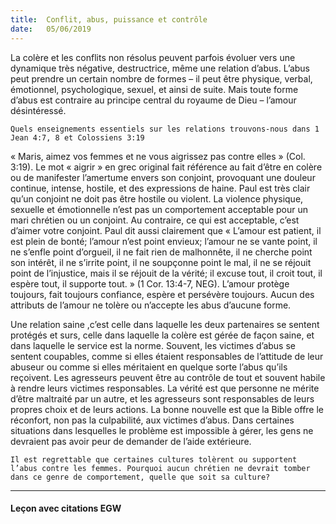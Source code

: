 ```yaml
---
title:  Conflit, abus, puissance et contrôle
date:   05/06/2019
---
```


La colère et les conflits non résolus peuvent parfois évoluer vers une dynamique très négative, destructrice, même une relation d’abus. L’abus peut prendre un certain nombre de formes – il peut être physique, verbal, émotionnel, psychologique, sexuel, et ainsi de suite. Mais toute forme d’abus est contraire au principe central du royaume de Dieu – l’amour désintéressé.

`Quels enseignements essentiels sur les relations trouvons-nous dans 1 Jean 4:7, 8 et Colossiens 3:19`

« Maris, aimez vos femmes et ne vous aigrissez pas contre elles » (Col. 3:19). Le mot « aigrir » en grec original fait référence au fait d’être en colère ou de manifester l’amertume envers son conjoint, provoquant une douleur continue, intense, hostile, et des expressions de haine. Paul est très clair qu’un conjoint ne doit pas être hostile ou violent. La violence physique, sexuelle et émotionnelle n’est pas un comportement acceptable pour un mari chrétien ou un conjoint. Au contraire, ce qui est acceptable, c’est d’aimer votre conjoint. Paul dit aussi clairement que « L’amour est patient, il est plein de bonté; l’amour n’est point envieux; l’amour ne se vante point, il ne s’enfle point d’orgueil, il ne fait rien de malhonnête, il ne cherche point son intérêt, il ne s’irrite point, il ne soupçonne point le mal, il ne se réjouit point de l’injustice, mais il se réjouit de la vérité; il excuse tout, il croit tout, il espère tout, il supporte tout. » (1 Cor. 13:4-7, NEG). L’amour protège toujours, fait toujours confiance, espère et persévère toujours. Aucun des attributs de l’amour ne tolère ou n’accepte les abus d’aucune forme.

Une relation saine ,c’est celle dans laquelle les deux partenaires se sentent protégés et surs, celle dans laquelle la colère est gérée de façon saine, et dans laquelle le service est la norme. Souvent, les victimes d’abus se sentent coupables, comme si elles étaient responsables de l’attitude de leur abuseur ou comme si elles méritaient en quelque sorte l’abus qu’ils reçoivent. Les agresseurs peuvent être au contrôle de tout et souvent habile à rendre leurs victimes responsables. La vérité est que personne ne mérite d’être maltraité par un autre, et les agresseurs sont responsables de leurs propres choix et de leurs actions. La bonne nouvelle est que la Bible offre le réconfort, non pas la culpabilité, aux victimes d’abus. Dans certaines situations dans lesquelles le problème est impossible à gérer, les gens ne devraient pas avoir peur de demander de l’aide extérieure.

`Il est regrettable que certaines cultures tolèrent ou supportent l’abus contre les femmes. Pourquoi aucun chrétien ne devrait tomber dans ce genre de comportement, quelle que soit sa culture?`

---

#### Leçon avec citations EGW